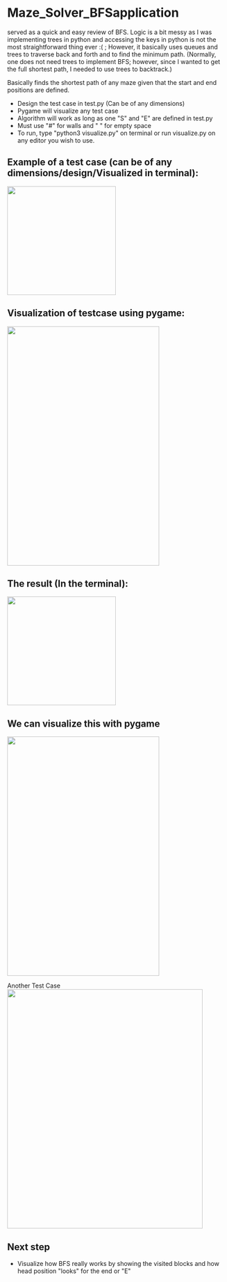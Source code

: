 # Maze_Solver_BFSapplication
served as a quick and easy review of BFS. Logic is a bit messy as I was implementing trees in python and accessing the keys in python is not the most straightforward thing ever :( ; However, it basically uses queues and trees to traverse back and forth and to find the minimum path. (Normally, one does not need trees to implement BFS; however, since I wanted to get the full shortest path, I needed to use trees to backtrack.)

Basically finds the shortest path of any maze given that the start and end positions are defined.
- Design the test case in test.py (Can be of any dimensions)
- Pygame will visualize any test case
- Algorithm will work as long as one "S" and "E" are defined in test.py
- Must use "#" for walls and " " for empty space
- To run, type "python3 visualize.py" on terminal or run visualize.py on any editor you wish to use.

## Example of a test case (can be of any dimensions/design/Visualized in terminal):
<img src = "https://github.com/yvielcastillejos/Maze_Solver_BFSapplication/blob/master/Screen%20Shot%202020-10-16%20at%203.54.04%20AM.png" height = "250" width = "250">
 
 ## Visualization of testcase using pygame:
<img src = "https://github.com/yvielcastillejos/Maze_Solver_BFSapplication/blob/master/BFS.png" height = "550" width = "350">


## The result (In the terminal):
<img src = "https://github.com/yvielcastillejos/Maze_Solver_BFSapplication/blob/master/Screen%20Shot%202020-10-16%20at%203.55.29%20AM.png" height = "250" width = "250">

## We can visualize this with pygame

<img src = "https://github.com/yvielcastillejos/Maze_Solver_BFSapplication/blob/master/BFS.gif" height = "550" width = "350">

Another Test Case                                              
<img src = "https://github.com/yvielcastillejos/Maze_Solver_BFSapplication/blob/master/BFS2.gif" height = "550" width = "450">


## Next step
- Visualize how BFS really works by showing the visited blocks and how head position "looks" for the end or "E"
